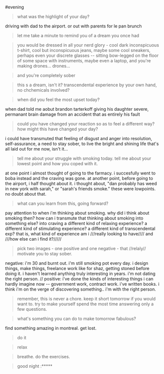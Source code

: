 


#evening


> what was the highlight of your day?

driving with dad to the airport. or out with parents for le pan brunch


> let me take a minute to remind you of a dream you once had




> you would be dressed in all your nerd glory - cool dark inconspicuous t-shirt, cool but inconspicuous jeans, maybe some cool sneakers, perhaps even your discrete glasses -- sitting bow-legged on the floor of some space with instruments, maybe even a laptop, and you're making drones... drones...




> and you're completely sober




> this s a dream, isn't it? transcendental experience by your own hand, no chchemicals involved?




> when did you feel the most upset today?

when dad told me aobut brandon tarterkoff giving his daughter severe, permanant brain damage from an accident that as entirely his fault


> could you have changed your reaction so as to feel a different way? how might this have changed your day?

i could have transmuted that feeling of disgust and anger into resolution, self-assurance, a need to stay sober, to live the bright and shining life that's all laid out for me now, isn't it...


> tell me about your struggle with smoking today. tell me about your lowest point and how you coped with it.

at one point i almost thought of going to the farmacy. i succesfully went to boba instead and the craving was gone. at another point, before going to the airport, i half thought about it. i thought about, "dan probably has weed in new york with sarah," or "sarah's friends smoke." these were lowpoints. no doubt about that.


> what can you learn from this, going forward?

pay attention to when i'm thinking about smoking. why did i think about smoking then? how can i transmute that thinking about smoking into something else? into craving a different kind of relaxing experience? a different kind of stimulating experience? a different kind of transcendental exp? that is, what kind of experience am i ///really looking to have//// and ///how else can i find it?/////


> pick two images - one positive and one negative - that //relaly// motivate you to stay sober.

negative:  i'm 30 and burnt out. i'm still smoking pot every day. i design things, make things, freelance work like for shaz, getting stoned before doing it. i haven't learned anything truly interesting in years.  i'm not dating the right person.    //    positive:  i've done the kinds of interesting things i can hardly imagine now -- government work, contract work.  i've written books.  i think i'm on the verge of discovering something..   i'm with the right person.


> remember, this is never a chore. keep it short tomorrow if you would want to. try to make yourself spend the most time answering only a few questions.




> what's something you can do to make tomorrow fabulous?

find something amazing in montreal. get lost.


> do it




> relax




> breathe. do the exercises.




> good night :***** 




